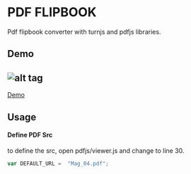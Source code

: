 # PDF FLIPBOOK
Pdf flipbook converter with turnjs and pdfjs libraries.

## Demo
## ![alt tag](http://shreegurave.com/pdf-flipbook/Mag_04.gif)

[Demo](http://shreegurave.com/pdf-flipbook)

## Usage

#### Define PDF Src

to define the src, open pdfjs/viewer.js and change to line 30.
```javascript
var DEFAULT_URL =  "Mag_04.pdf";
```